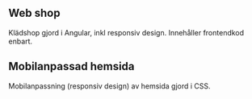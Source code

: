 Web shop
---------------------
Klädshop gjord i Angular, inkl responsiv design.
Innehåller frontendkod enbart.


Mobilanpassad hemsida
---------------------
Mobilanpassning (responsiv design) av hemsida gjord i CSS.
